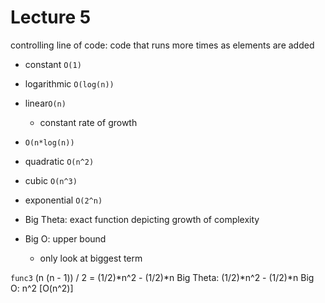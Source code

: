 # Lecture 5

controlling line of code: code that runs more times as elements are added

- constant `O(1)`
- logarithmic `O(log(n))`
- linear`O(n)`
	- constant rate of growth
- `O(n*log(n))`
- quadratic `O(n^2)`
- cubic `O(n^3)`
- exponential `O(2^n)`


- Big Theta: exact function depicting growth of complexity
- Big O: upper bound
	- only look at biggest term


`func3`
(n (n - 1)) / 2 = (1/2)*n^2 - (1/2)*n
Big Theta: (1/2)*n^2 - (1/2)*n
Big O: n^2 [O(n^2)]

